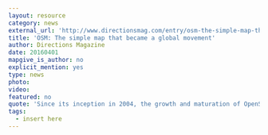 ```yaml
---
layout: resource
category: news
external_url: 'http://www.directionsmag.com/entry/osm-the-simple-map-that-became-a-global-movement/466280'
title: 'OSM: The simple map that became a global movement'
author: Directions Magazine
date: 20160401
mapgive_is_author: no
explicit_mention: yes
type: news
photo:
video:
featured: no
quote: 'Since its inception in 2004, the growth and maturation of OpenStreetMap is evidenced through numerous metrics: in its data collection methodology, its editorial support infrastructure, its policies and standards, and, of course, in the quality and quantity of its data collection itself.'
tags:
  - insert here
---
```

